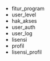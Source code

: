 <ul>
<li>fitur_program</li>
<li>user_level</li>
<li>hak_akses</li>
<li>user_auth</li>
<li>user_log</li>
<li>lisensi</li>
<li>profil</li>
<li>lisensi_profil</li>
</ul>
